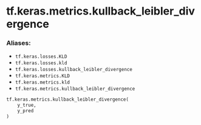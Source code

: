 <div itemscope itemtype="http://developers.google.com/ReferenceObject">
<meta itemprop="name" content="tf.keras.metrics.kullback_leibler_divergence" />
<meta itemprop="path" content="Stable" />
</div>

# tf.keras.metrics.kullback_leibler_divergence

### Aliases:

* `tf.keras.losses.KLD`
* `tf.keras.losses.kld`
* `tf.keras.losses.kullback_leibler_divergence`
* `tf.keras.metrics.KLD`
* `tf.keras.metrics.kld`
* `tf.keras.metrics.kullback_leibler_divergence`

``` python
tf.keras.metrics.kullback_leibler_divergence(
    y_true,
    y_pred
)
```

